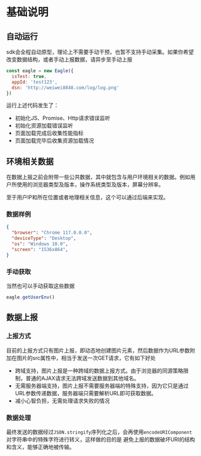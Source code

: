 # 基础说明

## 自动运行
sdk会全程自动原型，理论上不需要手动干预，也暂不支持手动采集。如果你希望改变数据结构，或者手动上报数据，请异步至手动上报

```javascript
const eagle = new Eagle({
  isTest: true,
  appId: 'test123',
  dsn: 'http://weiwei8848.com/log/log.png'
})
```
运行上述代码发生了：
- 初始化JS、Promise、Http请求错误监听
- 初始化资源加载错误监听
- 页面加载完成后收集性能指标
- 页面加载完毕后收集资源加载情况

## 环境相关数据
在数据上报之前会附带一些公共数据，其中就包含与用户环境相关的数据。例如用户所使用的浏览器类型及版本，操作系统类型及版本，屏幕分辨率。

至于用户IP和所在位置或者地理相关信息，这个可以通过后端来实现。
### 数据样例

```json
{
  "browser": "Chrome 117.0.0.0",
  "deviceType": "Desktop",
  "os": "Windows 10.0",
  "screen": "1536x864",
}
```

### 手动获取
当然也可以手动获取这些数据

```javascript
eagle.getUserEnv()
```

## 数据上报

### 上报方式
目前的上报方式只有图片上报，即动态地创建图片元素，然后数据作为URL参数附加在图片的src属性中，相当于发送一次GET请求，它有如下好处
- 跨域支持，图片上报是一种跨域的数据上报方式。由于浏览器的同源策略限制，普通的AJAX请求无法跨域发送数据到其他域名。
- 无需服务器端支持，图片上报不需要服务器端的特殊支持，因为它只是通过URL参数传递数据，服务器端只需要解析URL即可获取数据。
- 减小心智负担，无需处理请求失败的情况

### 数据处理
最终发送的数据经过`JSON.stringify`序列化之后，会再使用`encodeURIComponent`对字符串中的特殊字符进行转义，这样做的目的是
避免上报的数据破坏URI的结构和含义，能够正确地被传输。